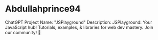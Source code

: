 # Abdullahprince94
 ChatGPT Project Name: "JSPlayground"  Description: JSPlayground: Your JavaScript hub! Tutorials, examples, &amp; libraries for web dev mastery. Join our community! 🚀
